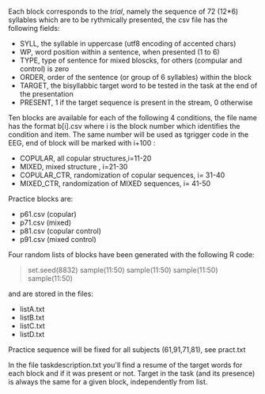 Each block corresponds to the *trial*, namely the sequence of 72 (12*6) syllables which are to be rythmically presented, the csv file has the following fields:

- SYLL, the syllable in uppercase (utf8 encoding of accented chars)	
- WP, word position within a sentence, when presented (1 to 6)
- TYPE,  type of sentence for mixed bloscks, for others (compular and control) is zero
- ORDER, order of the sentence (or group of 6 syllables) within the block
- TARGET, the bisyllabbic target word to be tested in the task at the end of the presentation 
- PRESENT, 1 if the target sequence is present in the stream, 0 otherwise

Ten blocks are available for each of the following 4 conditions, the file name has the format b[i].csv where i is the block number which identifies the condition and item. The same number will be used as tgrigger code in the EEG,  end of block will be marked with i+100 :
- COPULAR, all copular structures,i=11-20
- MIXED,  mixed structure , i=21-30
- COPULAR_CTR, randomization of copular sequences, i= 31-40
- MIXED_CTR, randomization of MIXED sequences, i= 41-50

Practice blocks are:
- p61.csv (copular)
- p71.csv (mixed)
- p81.csv (copular control)
- p91.csv (mixed control)

Four random lists of blocks have been generated with the following R code:

> set.seed(8832)
> sample(11:50)
> sample(11:50)
> sample(11:50)
> sample(11:50)

and are stored in the files:
- listA.txt
- listB.txt
- listC.txt
- listD.txt

Practice sequence will be fixed for all subjects (61,91,71,81), see pract.txt

In the file taskdescription.txt you'll find a  resume of the target words for each block and if it was present or not. Target in the task (and its presence) is always the same for a given block, independently from list.
